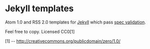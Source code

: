 Jekyll templates
================

Atom 1.0 and RSS 2.0 templates for [Jekyll](https://github.com/mojombo/jekyll)
which pass [spec validation](http://validator.w3.org/feed/).

Feel free to copy.  Licensed CC0[1]

[1] -- http://creativecommons.org/publicdomain/zero/1.0/
